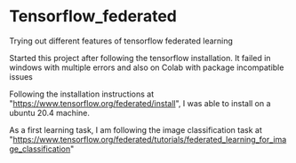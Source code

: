 # Tensorflow_federated
Trying out different features of tensorflow federated learning


Started this project after following the tensorflow installation.
It failed in windows with multiple errors and also on Colab with package incompatible issues

Following the installation instructions at "https://www.tensorflow.org/federated/install", I was able
to install on a ubuntu 20.4 machine.

As a first learning task, I am following the image classification task at
"https://www.tensorflow.org/federated/tutorials/federated_learning_for_image_classification"
